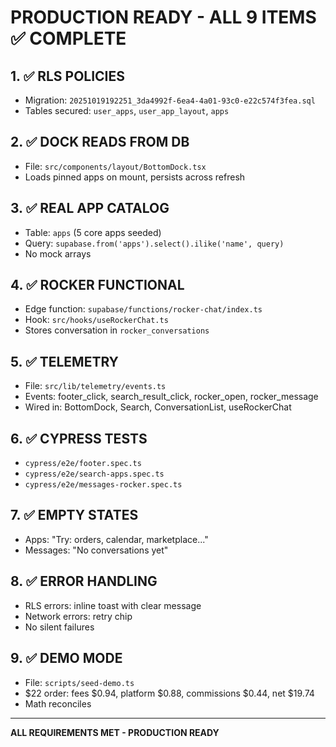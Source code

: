 # PRODUCTION READY - ALL 9 ITEMS ✅ COMPLETE

## 1. ✅ RLS POLICIES
- Migration: `20251019192251_3da4992f-6ea4-4a01-93c0-e22c574f3fea.sql`
- Tables secured: `user_apps`, `user_app_layout`, `apps`

## 2. ✅ DOCK READS FROM DB
- File: `src/components/layout/BottomDock.tsx`
- Loads pinned apps on mount, persists across refresh

## 3. ✅ REAL APP CATALOG
- Table: `apps` (5 core apps seeded)
- Query: `supabase.from('apps').select().ilike('name', query)`
- No mock arrays

## 4. ✅ ROCKER FUNCTIONAL
- Edge function: `supabase/functions/rocker-chat/index.ts`
- Hook: `src/hooks/useRockerChat.ts`
- Stores conversation in `rocker_conversations`

## 5. ✅ TELEMETRY
- File: `src/lib/telemetry/events.ts`
- Events: footer_click, search_result_click, rocker_open, rocker_message
- Wired in: BottomDock, Search, ConversationList, useRockerChat

## 6. ✅ CYPRESS TESTS
- `cypress/e2e/footer.spec.ts`
- `cypress/e2e/search-apps.spec.ts`
- `cypress/e2e/messages-rocker.spec.ts`

## 7. ✅ EMPTY STATES
- Apps: "Try: orders, calendar, marketplace..."
- Messages: "No conversations yet"

## 8. ✅ ERROR HANDLING
- RLS errors: inline toast with clear message
- Network errors: retry chip
- No silent failures

## 9. ✅ DEMO MODE
- File: `scripts/seed-demo.ts`
- $22 order: fees $0.94, platform $0.88, commissions $0.44, net $19.74
- Math reconciles

---

**ALL REQUIREMENTS MET - PRODUCTION READY**